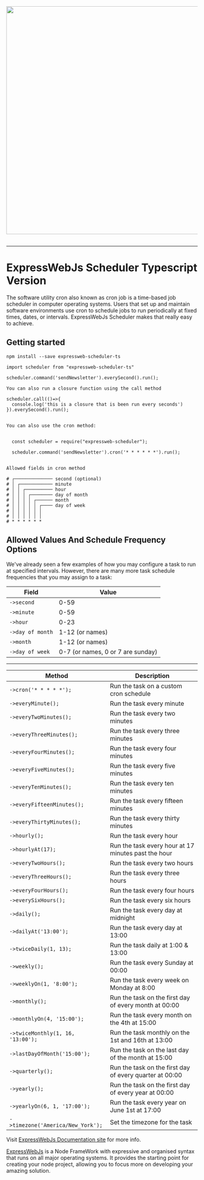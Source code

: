 <div align="center">
  <img src="https://expresswebjs.com/logo.png" width="600px">
</div>
<br />
<hr>

# ExpressWebJs Scheduler Typescript Version

The software utility cron also known as cron job is a time-based job scheduler in computer operating systems. Users that set up and maintain software environments use cron to schedule jobs to run periodically at fixed times, dates, or intervals. ExpressWebJs Scheduler makes that really easy to achieve.

## Getting started

    npm install --save expressweb-scheduler-ts

    import scheduler from "expressweb-scheduler-ts"

    scheduler.command('sendNewsletter').everySecond().run();

    You can also run a closure function using the call method

    scheduler.call(()=>{
      console.log('this is a closure that is been run every seconds')
    }).everySecond().run();


    You can also use the cron method:


      const scheduler = require("expressweb-scheduler");

      scheduler.command('sendNewsletter').cron('* * * * * *').run();


    Allowed fields in cron method

    # ┌────────────── second (optional)
    # │ ┌──────────── minute
    # │ │ ┌────────── hour
    # │ │ │ ┌──────── day of month
    # │ │ │ │ ┌────── month
    # │ │ │ │ │ ┌──── day of week
    # │ │ │ │ │ │
    # │ │ │ │ │ │
    # * * * * * *

## Allowed Values And Schedule Frequency Options

We've already seen a few examples of how you may configure a task to run at specified intervals. However, there are many more task schedule frequencies that you may assign to a task:

<table>
<thead>
<tr>
<th>Field</th>
<th>Value</th>
</tr>
</thead>
<tbody>
<tr>
<td><code>-&gt;second</code></td>
<td>0-59</td>
</tr>
<tr>
<td><code>-&gt;minute</code></td>
<td>0-59</td>
</tr>
<tr>
<td><code>-&gt;hour</code></td>
<td>0-23</td>
</tr>
<tr>
<td><code>-&gt;day of month</code></td>
<td>1-12 (or names) </td>
</tr>
<tr>
<td><code>-&gt;month</code></td>
<td>1-12 (or names) </td>
</tr>
<tr>
<td><code>-&gt;day of week</code></td>
<td>0-7 (or names, 0 or 7 are sunday)</td>
</tr>
</tbody>
</table>
<hr>

<table>
<thead>
<tr>
<th>Method</th>
<th>Description</th>
</tr>
</thead>
<tbody>
<tr>
<td><code>-&gt;cron('* * * * *');</code></td>
<td>Run the task on a custom cron schedule</td>
</tr>
<tr>
<td><code>-&gt;everyMinute();</code></td>
<td>Run the task every minute</td>
</tr>
<tr>
<td><code>-&gt;everyTwoMinutes();</code></td>
<td>Run the task every two minutes</td>
</tr>
<tr>
<td><code>-&gt;everyThreeMinutes();</code></td>
<td>Run the task every three minutes</td>
</tr>
<tr>
<td><code>-&gt;everyFourMinutes();</code></td>
<td>Run the task every four minutes</td>
</tr>
<tr>
<td><code>-&gt;everyFiveMinutes();</code></td>
<td>Run the task every five minutes</td>
</tr>
<tr>
<td><code>-&gt;everyTenMinutes();</code></td>
<td>Run the task every ten minutes</td>
</tr>
<tr>
<td><code>-&gt;everyFifteenMinutes();</code></td>
<td>Run the task every fifteen minutes</td>
</tr>
<tr>
<td><code>-&gt;everyThirtyMinutes();</code></td>
<td>Run the task every thirty minutes</td>
</tr>
<tr>
<td><code>-&gt;hourly();</code></td>
<td>Run the task every hour</td>
</tr>
<tr>
<td><code>-&gt;hourlyAt(17);</code></td>
<td>Run the task every hour at 17 minutes past the hour</td>
</tr>
<tr>
<td><code>-&gt;everyTwoHours();</code></td>
<td>Run the task every two hours</td>
</tr>
<tr>
<td><code>-&gt;everyThreeHours();</code></td>
<td>Run the task every three hours</td>
</tr>
<tr>
<td><code>-&gt;everyFourHours();</code></td>
<td>Run the task every four hours</td>
</tr>
<tr>
<td><code>-&gt;everySixHours();</code></td>
<td>Run the task every six hours</td>
</tr>
<tr>
<td><code>-&gt;daily();</code></td>
<td>Run the task every day at midnight</td>
</tr>
<tr>
<td><code>-&gt;dailyAt('13:00');</code></td>
<td>Run the task every day at 13:00</td>
</tr>
<tr>
<td><code>-&gt;twiceDaily(1, 13);</code></td>
<td>Run the task daily at 1:00 &amp; 13:00</td>
</tr>
<tr>
<td><code>-&gt;weekly();</code></td>
<td>Run the task every Sunday at 00:00</td>
</tr>
<tr>
<td><code>-&gt;weeklyOn(1, '8:00');</code></td>
<td>Run the task every week on Monday at 8:00</td>
</tr>
<tr>
<td><code>-&gt;monthly();</code></td>
<td>Run the task on the first day of every month at 00:00</td>
</tr>
<tr>
<td><code>-&gt;monthlyOn(4, '15:00');</code></td>
<td>Run the task every month on the 4th at 15:00</td>
</tr>
<tr>
<td><code>-&gt;twiceMonthly(1, 16, '13:00');</code></td>
<td>Run the task monthly on the 1st and 16th at 13:00</td>
</tr>
<tr>
<td><code>-&gt;lastDayOfMonth('15:00');</code></td>
<td>Run the task on the last day of the month at 15:00</td>
</tr>
<tr>
<td><code>-&gt;quarterly();</code></td>
<td>Run the task on the first day of every quarter at 00:00</td>
</tr>
<tr>
<td><code>-&gt;yearly();</code></td>
<td>Run the task on the first day of every year at 00:00</td>
</tr>
<tr>
<td><code>-&gt;yearlyOn(6, 1, '17:00');</code></td>
<td>Run the task every year on June 1st at 17:00</td>
</tr>
<tr>
<td><code>-&gt;timezone('America/New_York');</code></td>
<td>Set the timezone for the task</td>
</tr>
</tbody>
</table>

Visit [ExpressWebJs Documentation site](https://expresswebjs.com/) for more info.

<a href="https://expresswebjs.com/">ExpressWebJs</a> is a Node FrameWork with expressive and organised syntax that runs on all major operating systems. It provides the starting point for creating your node project, allowing you to focus more on developing your amazing solution.
